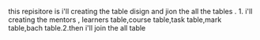 this repisitore is i'll creating the table disign and jion the all the tables . 1. i'll creating the mentors , learners table,course table,task table,mark table,bach table.2.then i'll join the all table 

